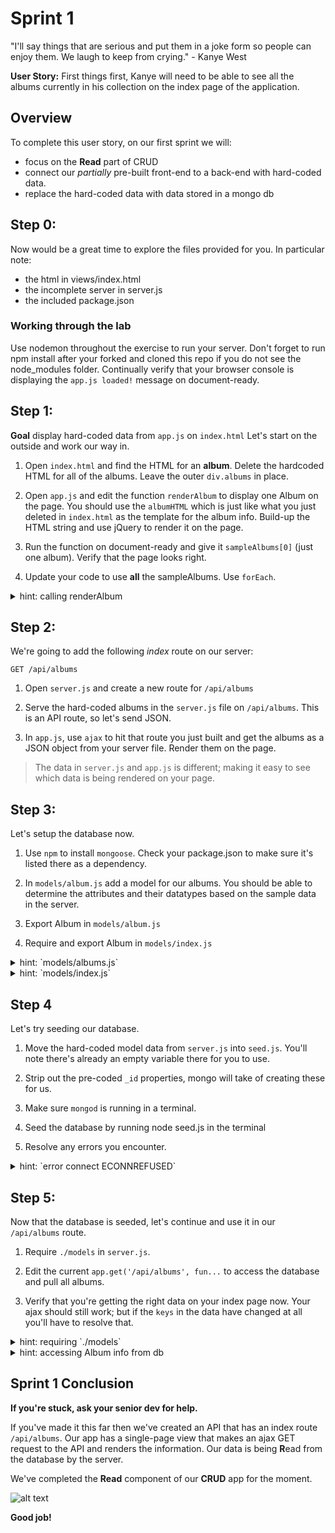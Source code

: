 # Sprint 1

"I'll say things that are serious and put them in a joke form so people can enjoy them. We laugh to keep from crying."  - Kanye West

**User Story:**
First things first, Kanye will need to be able to see all the albums currently in his collection on the index page of the application.

## Overview

To complete this user story, on our first sprint we will:
* focus on the **Read** part of CRUD
* connect our _partially_ pre-built front-end to a back-end with hard-coded data.
* replace the hard-coded data with data stored in a mongo db


## Step 0:

Now would be a great time to explore the files provided for you.  In particular note:
* the html in views/index.html
* the incomplete server in server.js
* the included package.json

### Working through the lab

Use nodemon throughout the exercise to run your server. Don't forget to run npm install after your forked and cloned this repo if you do not see the node_modules folder.
Continually verify that your browser console is displaying the `app.js loaded!` message on document-ready.

## Step 1:
**Goal** display hard-coded data from `app.js` on `index.html`
Let's start on the outside and work our way in.  

1. Open `index.html` and find the HTML for an **album**. Delete the hardcoded HTML for all of the albums. Leave the outer `div.albums` in place.

1. Open `app.js` and edit the function `renderAlbum` to display one Album on the page.
You should use the `albumHTML` which is just like what you just deleted in `index.html` as the template for the album info.  Build-up the HTML string and use jQuery to render it on the page.

1. Run the function on document-ready and give it `sampleAlbums[0]` (just one album).  Verify that the page looks right.

1. Update your code to use **all** the sampleAlbums.  Use `forEach`.

<details><summary>hint: calling renderAlbum</summary>

```js
$(document).ready(function() {
  console.log('app.js loaded!');
  renderAlbum(sampleAlbums[0]);
});
```
</details>


## Step 2:

We're going to add the following _index_ route on our server:

```
GET /api/albums
```

1. Open `server.js` and create a new route for `/api/albums`

1. Serve the hard-coded albums in the `server.js` file on `/api/albums`.  This is an API route, so let's send JSON.

1. In `app.js`, use `ajax` to hit that route you just built and get the albums as a JSON object from your server file.  Render them on the page.

> The data in `server.js` and `app.js` is different; making it easy to see which data is being rendered on your page.


## Step 3:

Let's setup the database now.

1. Use `npm` to install `mongoose`. Check your package.json to make sure it's listed there as a dependency.

1. In `models/album.js` add a model for our albums.  You should be able to determine the attributes and their datatypes based on the sample data in the server.

1. Export Album in `models/album.js`

1. Require and export Album in `models/index.js`


<details><summary>hint: `models/albums.js`</summary>

```js
//models/album.js
var AlbumSchema = new Schema({
  artistName: String,
  name: String,
  releaseDate: String,
  genres: [ String ]
});

var Album = mongoose.model('Album', AlbumSchema);

module.exports = Album;
```

</details>

<details><summary>hint: `models/index.js`</summary>

```js
module.exports.Album = require("./album.js");
```

</details>


## Step 4

Let's try seeding our database.

1. Move the hard-coded model data from `server.js` into `seed.js`.  You'll note there's already an empty variable there for you to use.  

1. Strip out the pre-coded `_id` properties, mongo will take of creating these for us.

1. Make sure `mongod` is running in a terminal.

1. Seed the database by running node seed.js in the terminal

1. Resolve any errors you encounter.

<details><summary>hint: `error connect ECONNREFUSED`</summary>
If you see an error like:

```
process.nextTick(function() { throw err; })
                              ^
Error: connect ECONNREFUSED 127.0.0.1:27017
```

It usually means that `mongod` is not running.
</details>


## Step 5:

Now that the database is seeded, let's continue and use it in our `/api/albums` route.

1. Require `./models` in `server.js`.

1. Edit the current `app.get('/api/albums', fun...` to access the database and pull all albums.

1. Verify that you're getting the right data on your index page now.  Your ajax should still work; but if the `keys` in the data have changed at all you'll have to resolve that.

<details><summary>hint: requiring `./models`</summary>

```js
var db = require('./models');
```
</details>

<details><summary>hint: accessing Album info from db</summary>

```js
db.Album.find({}, function(err, albums) {
  res.json(albums);
})
```
</details>

## Sprint 1 Conclusion

**If you're stuck, ask your senior dev for help.**

If you've made it this far then we've created an API that has an index route `/api/albums`.
Our app has a single-page view that makes an ajax GET request to the API and renders the information.  Our data is being **R**ead from the database by the server.

We've completed the **Read** component of our **CRUD** app for the moment.

![alt text](http://cdn2.crushable.com/wp-content/uploads/2015/04/kanye.gif "Kanye")


**Good job!**
